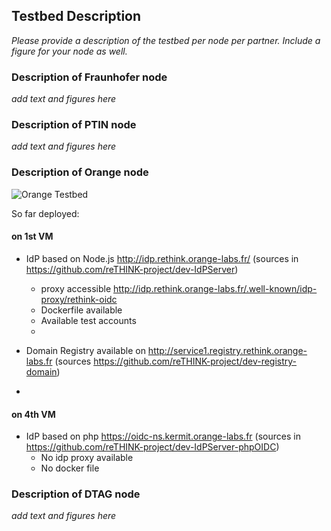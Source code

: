 ## Testbed Description

*Please provide a description of the testbed per node per partner.  Include a figure for your node as well.*

### Description of Fraunhofer node
*add text and figures here*

### Description of PTIN node
*add text and figures here*

### Description of Orange node
![Orange Testbed](https://cloud.githubusercontent.com/assets/10738516/11059983/8ed924c6-879d-11e5-8e1c-03b218465d88.png)

So far deployed:
#### on 1st VM 
 * IdP based on Node.js http://idp.rethink.orange-labs.fr/ (sources in https://github.com/reTHINK-project/dev-IdPServer)
   * proxy accessible http://idp.rethink.orange-labs.fr/.well-known/idp-proxy/rethink-oidc
   * Dockerfile available
   * Available test accounts
    *  

 * Domain Registry available on http://service1.registry.rethink.orange-labs.fr (sources https://github.com/reTHINK-project/dev-registry-domain)
  *  
  
#### on 4th VM
 * IdP based on php https://oidc-ns.kermit.orange-labs.fr (sources in https://github.com/reTHINK-project/dev-IdPServer-phpOIDC)
   * No idp proxy available
   * No docker file
 
### Description of DTAG node
*add text and figures here*
